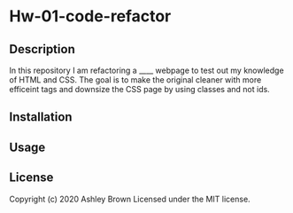 # Hw-01-code-refactor

## Description

In this repository I am refactoring a ____ webpage to test out my knowledge of HTML and CSS. 
The goal is to make the original cleaner with more efficeint tags and downsize the CSS page by using classes and not ids. 


## Installation 




## Usage 



## License 


Copyright (c) 2020 Ashley Brown 
Licensed under the MIT license. 